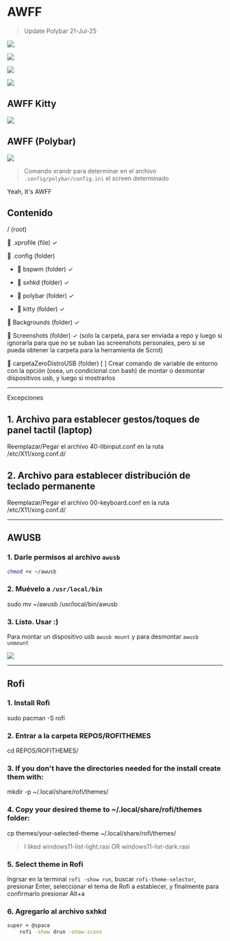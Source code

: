 # AWFF

> Update Polybar 21-Jul-25

![](./Screenshots/screenshotUpdatePolybar2.png)

![](./Screenshots/AWFFPREVW.png)

![](./Screenshots/openingGimp.png)

![](./Screenshots/AWFFSCREENSHOTPREVIEW.png)

## AWFF Kitty

![](./Screenshots/AWFFPREVIEWKITTY.png)

## AWFF (Polybar)

![](./Screenshots/AWFFPolybarPreview.png)

> Comando xrandr para determinar en el archivo ```.config/polybar/config.ini``` el screen determinado

Yeah, It's AWFF

## Contenido

/ (root)

📄 .xprofile (file) ✓

📂 .config (folder)

- 📁 bspwm (folder) ✓

- 📁 sxhkd (folder) ✓

- 📁 polybar (folder) ✓

- 📁 kitty (folder) ✓

📁 Backgrounds (folder) ✓

📁 Screenshots (folder) ✓ (solo la carpeta, para ser enviada a repo y luego si ignorarla para que no se suban las screenshots personales, pero si se pueda obtener la carpeta para la herramienta de Scrot)

📁 carpetaZeroDistroUSB (folder) [ ] Crear comando de variable de entorno con la opción (osea, un condicional con bash) de montar o desmontar dispositivos usb, y luego si mostrarlos

---

Excepciones
## 1. Archivo para establecer gestos/toques de panel tactil (laptop)

Reemplazar/Pegar el archivo 40-libinput.conf en la ruta /etc/X11/xorg.conf.d/

## 2. Archivo para establecer distribución de teclado permanente

Reemplazar/Pegar el archivo 00-keyboard.conf en la ruta /etc/X11/xorg.conf.d/

---

## AWUSB

### 1. Darle permisos al archivo ```awusb```

```sh
chmod +x ~/awusb
```

### 2. Muévelo a ```/usr/local/bin```

sudo mv ~/awusb /usr/local/bin/awusb

### 3. Listo. Usar :)

Para montar un dispositivo usb ```awusb mount``` y para desmontar ```awusb unmount```

![](./Screenshots/AWUSBPREVIEW.png)

---

## Rofi

### 1. Install Rofi

sudo pacman -S rofi

### 2. Entrar a la carpeta REPOS/ROFITHEMES 

cd REPOS/ROFITHEMES/

### 3. If you don't have the directories needed for the install create them with:

mkdir -p ~/.local/share/rofi/themes/

### 4. Copy your desired theme to ~/.local/share/rofi/themes folder:

cp themes/your-selected-theme ~/.local/share/rofi/themes/

> I  liked windows11-list-light.rasi OR windows11-list-dark.rasi

### 5. Select theme in Rofi

Ingrsar en la terminal ```rofi -show run```, buscar ```rofi-theme-selector```, presionar Enter, seleccionar el tema de Rofi a establecer, y finalmente para confirmarlo presionar Alt+a

### 6. Agregarlo al archivo sxhkd


```sh
super + @space
    rofi -show drun -show-icons
```
